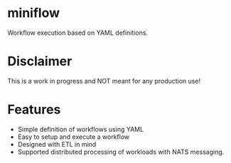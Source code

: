 # miniflow

Workflow execution based on YAML definitions.

# Disclaimer

This is a work in progress and NOT meant for any production use!


# Features

  * Simple definition of workflows using YAML
  * Easy to setup and execute a workflow
  * Designed with ETL in mind
  * Supported distributed processing of workloads with NATS messaging.
